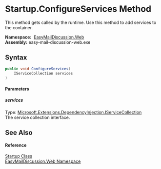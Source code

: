 Startup.ConfigureServices Method
================================
This method gets called by the runtime. Use this method to add services to the container.

  **Namespace:**  [EasyMailDiscussion.Web][1]  
  **Assembly:** easy-mail-discussion-web.exe

Syntax
------

```csharp
public void ConfigureServices(
	IServiceCollection services
)
```

#### Parameters

##### *services*
Type: [Microsoft.Extensions.DependencyInjection.IServiceCollection][2]  
 The service collection interface.


See Also
--------

#### Reference
[Startup Class][3]  
[EasyMailDiscussion.Web Namespace][1]  

[1]: ../README.md
[2]: https://docs.microsoft.com/dotnet/api/microsoft.extensions.dependencyinjection.iservicecollection
[3]: README.md